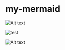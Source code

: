 # my-mermaid

![Alt text](https://benito-zaragozi.com/diagrams/?mmmd=graph%20LR;A%20---%20B;B--%3EC[fa:fa-ban%20forbidden];B--%3ED(fa:fa-spinner);
)

![test](https://benito-zaragozi.com/diagrams/?mmmd=graph%20LR;A%20---%20B;B--%3EC[fa:fa-ban%20forbidden];B--%3ED(fa:fa-spinner);)

![Alt text](https://g.gravizo.com/svg?digraph%20G%20{aize%20=%224,4%22;main%20[shape=box];main%20-%3E%20parse%20[weight=8];parse%20-%3E%20execute;main%20-%3E%20init%20[style=dotted];main%20-%3E%20cleanup;execute%20-%3E%20{%20make_string;%20printf}init%20-%3E%20make_string;edge%20[color=red];main%20-%3E%20printf%20[style=bold,label=%22100%20times%22];make_string%20[label=%22make%20a%20string%22];node%20[shape=box,style=filled,color=%22.7%20.3%201.0%22];execute%20-%3E%20compare;}
)
